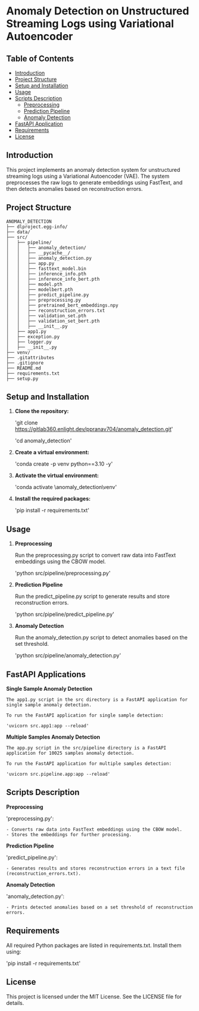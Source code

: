 # Anomaly Detection on Unstructured Streaming Logs using Variational Autoencoder

## Table of Contents
- [Introduction](#introduction)
- [Project Structure](#project-structure)
- [Setup and Installation](#setup-and-installation)
- [Usage](#usage)
- [Scripts Description](#scripts-description)
  - [Preprocessing](#preprocessing)
  - [Prediction Pipeline](#prediction-pipeline)
  - [Anomaly Detection](#anomaly-detection)
- [FastAPI Application](#fastapi-application)
- [Requirements](#requirements)
- [License](#license)

## Introduction
This project implements an anomaly detection system for unstructured streaming logs using a Variational Autoencoder (VAE). The system preprocesses the raw logs to generate embeddings using FastText, and then detects anomalies based on reconstruction errors.

## Project Structure
    ANOMALY_DETECTION
    ├── dlproject.egg-info/
    ├── data/
    ├── src/
    │   ├── pipeline/
    │   │   ├── anomaly_detection/
    │   │   ├── __pycache__/
    │   │   ├── anomaly_detection.py
    │   │   ├── app.py
    │   │   ├── fasttext_model.bin
    │   │   ├── inference_info.pth
    │   │   ├── inference_info_bert.pth
    │   │   ├── model.pth
    │   │   ├── modelbert.pth
    │   │   ├── predict_pipeline.py
    │   │   ├── preprocessing.py
    │   │   ├── pretrained_bert_embeddings.npy
    │   │   ├── reconstruction_errors.txt
    │   │   ├── validation_set.pth
    │   │   ├── validation_set_bert.pth
    │   │   ├── __init__.py
    │   ├── app1.py
    │   ├── exception.py
    │   ├── logger.py
    │   ├── __init__.py
    ├── venv/
    ├── .gitattributes
    ├── .gitignore
    ├── README.md
    ├── requirements.txt
    ├── setup.py




## Setup and Installation

1. **Clone the repository:**
   
   'git clone https://gitlab360.enlight.dev/ppranav704/anomaly_detection.git'

   'cd anomaly_detection'


2. **Create a virtual environment:**

   'conda create -p venv python==3.10 -y'

3. **Activate the virtual environment:**

   'conda activate \anomaly_detection\venv'

4. **Install the required packages:**

   'pip install -r requirements.txt'


## Usage

1. **Preprocessing**

   Run the preprocessing.py script to convert raw data into FastText embeddings using the CBOW model.

   'python src/pipeline/preprocessing.py'

2. **Prediction Pipeline**

   Run the predict_pipeline.py script to generate results and store reconstruction errors.

   'python src/pipeline/predict_pipeline.py'

3. **Anomaly Detection**

   Run the anomaly_detection.py script to detect anomalies based on the set threshold.

   'python src/pipeline/anomaly_detection.py'


## FastAPI Applications
**Single Sample Anomaly Detection**
  
    The app1.py script in the src directory is a FastAPI application for single sample anomaly detection.

    To run the FastAPI application for single sample detection:

    'uvicorn src.app1:app --reload'

**Multiple Samples Anomaly Detection**

    The app.py script in the src/pipeline directory is a FastAPI application for 10025 samples anomaly detection.

    To run the FastAPI application for multiple samples detection:

    'uvicorn src.pipeline.app:app --reload'


## Scripts Description
**Preprocessing**

 'preprocessing.py':

    - Converts raw data into FastText embeddings using the CBOW model.
    - Stores the embeddings for further processing.

**Prediction Pipeline**

 'predict_pipeline.py':

    - Generates results and stores reconstruction errors in a text file (reconstruction_errors.txt).

**Anomaly Detection**

 'anomaly_detection.py':

    - Prints detected anomalies based on a set threshold of reconstruction errors.

## Requirements
 All required Python packages are listed in requirements.txt. Install them using:

 'pip install -r requirements.txt'

## License
 This project is licensed under the MIT License. See the LICENSE file for details.

   
